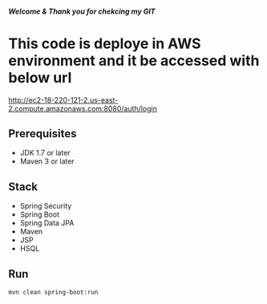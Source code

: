 ##### Welcome & Thank you for chekcing my GIT ######

# This code is deploye in AWS environment and it be accessed with below url #

http://ec2-18-220-121-2.us-east-2.compute.amazonaws.com:8080/auth/login

## Prerequisites
- JDK 1.7 or later
- Maven 3 or later

## Stack
- Spring Security
- Spring Boot
- Spring Data JPA
- Maven
- JSP
- HSQL

## Run
```mvn clean spring-boot:run```
